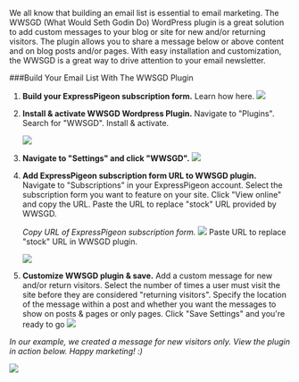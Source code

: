 
We all know that building an email list is essential to email marketing.
The WWSGD (What Would Seth Godin Do) WordPress plugin is a great
solution to add custom messages to your blog or site for new and/or
returning visitors. The plugin allows you to share a message below or
above content and on blog posts and/or pages. With easy installation and
customization, the WWSGD is a great way to drive attention to your email
newsletter.

###Build Your Email List With The WWSGD Plugin


1.  **Build your ExpressPigeon subscription form.** Learn how
    here.
    ![](${blog_base_url}/images/2013/Screenshot-2013-11-03-at-10.11.52-PM.png )

2.  **Install & activate WWSGD Wordpress Plugin.** Navigate to
    "Plugins". Search for "WWSGD". Install & activate.

    ![](${blog_base_url}/images/2013/Screenshot-2013-11-03-at-9.41.11-PM.png )

3.  **Navigate to "Settings" and click "WWSGD".**
    ![](${blog_base_url}/images/2013/Screenshot-2013-11-03-at-9.43.02-PM.png )

4.  **Add ExpressPigeon subscription form URL to WWSGD plugin.** 
    Navigate to "Subscriptions" in your ExpressPigeon account.
    Select the subscription form you want to feature on your site. Click
    "View online" and copy the URL. Paste the URL to replace "stock" URL
    provided by WWSGD.

    *Copy URL of ExpressPigeon subscription form.*
    ![](${blog_base_url}/images/2013/Screenshot-2013-11-03-at-9.54.06-PM.png )
    Paste URL to replace "stock" URL in WWSGD plugin.

    ![](${blog_base_url}/images/2013/Screenshot-2013-11-03-at-10.05.28-PM.png )

5.  **Customize WWSGD plugin & save.** Add a custom message for new
    and/or return visitors. Select the number of times a user must visit
    the site before they are considered "returning visitors". Specify
    the location of the message within a post and whether you want the
    messages to show on posts & pages or only pages. Click "Save
    Settings" and you&apos;re ready to go
    ![](${blog_base_url}/images/2013/Screenshot-2013-11-03-at-10.20.47-PM.png )


*In our example, we created a message for new visitors only. View the
plugin in action below. Happy marketing! :)*

![](${blog_base_url}/images/2013/Screenshot-2013-11-03-at-10.06.33-PM.png )
